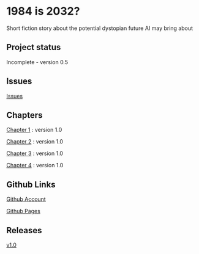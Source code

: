 # 1984 is 2032?

Short fiction story about the potential dystopian future AI may bring about

## Project status
Incomplete - version 0.5

## Issues
[Issues](https://github.com/dihn/year3-story-2018/issues)

## Chapters
[Chapter 1](chapter01.html) : version 1.0

[Chapter 2](chapter02.html) : version 1.0

[Chapter 3](chapter03.html) : version 1.0

[Chapter 4](chapter04.html) : version 1.0

## Github Links
[Github Account](https://github.com/dihn)

[Github Pages](https://dihn.github.io/year3-story-2018/)

## Releases
[v1.0](https://github.com/dihn/year3-story-2018/releases/tag/v1.0)